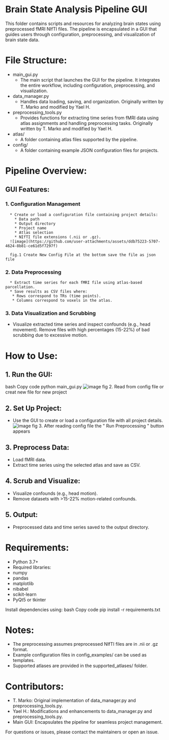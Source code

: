 # Brain State Analysis Pipeline GUI

This folder contains scripts and resources for analyzing brain states using preprocessed fMRI NIfTI files. The pipeline is encapsulated in a GUI that guides users through configuration, preprocessing, and visualization of brain state data.

# File Structure:
* main_gui.py
   * The main script that launches the GUI for the pipeline. It integrates the entire workflow, including configuration, preprocessing, and visualization.
* data_manager.py
   * Handles data loading, saving, and organization. Originally written by T. Marko and modified by Yael H.
* preprocessing_tools.py
   * Provides functions for extracting time series from fMRI data using atlas assignments and handling preprocessing tasks. Originally written by T. Marko and modified by Yael H.
* atlas/
   * A folder containing atlas files supported by the pipeline.
* config/
   * A folder containing example JSON configuration files for projects.

# Pipeline Overview:
## GUI Features:
### 1. Configuration Management
      * Create or load a configuration file containing project details:
        * Data path
        * Output directory
        * Project name
        * Atlas selection
        * NIfTI file extensions (.nii or .gz).
      ![image](https://github.com/user-attachments/assets/ddb75223-5707-4624-8b81-ce61d5f7297f)

      fig.1 Create New Config File at the bottom save the file as json file
### 2. Data Preprocessing
      * Extract time series for each fMRI file using atlas-based parcellation.
      * Save results as CSV files where:
       * Rows correspond to TRs (time points).
       * Columns correspond to voxels in the atlas.
### 3. Data Visualization and Scrubbing
* Visualize extracted time series and inspect confounds (e.g., head movement).
Remove files with high percentages (15-22%) of bad scrubbing due to excessive motion.

# How to Use:
   ## 1. Run the GUI:
   bash
   Copy code
   python main_gui.py
   ![image](https://github.com/user-attachments/assets/0d6ab138-745c-402a-98ed-4f9dffe6ecf2)
   fig 2. Read from config file or creat new file for new project
   ## 2. Set Up Project:
   * Use the GUI to create or load a configuration file with all project details.
    ![image](https://github.com/user-attachments/assets/870a8bae-f421-45c9-848f-da5d357721de)
    fig 3. After reading config file the " Run Preprocessing " button appears

   ## 3. Preprocess Data:
   * Load fMRI data.
   * Extract time series using the selected atlas and save as CSV.

   ## 4. Scrub and Visualize:
   * Visualize confounds (e.g., head motion).
   * Remove datasets with >15-22% motion-related confounds.
    
   ## 5. Output:
   * Preprocessed data and time series saved to the output directory.
 
# Requirements:
* Python 3.7+
* Required libraries:
 * numpy
 * pandas
 * matplotlib
 * nibabel
 * scikit-learn
 * PyQt5 or tkinter

Install dependencies using:
bash
Copy code
pip install -r requirements.txt

# Notes:
* The preprocessing assumes preprocessed NIfTI files are in .nii or .gz format.
* Example configuration files in config_examples/ can be used as templates.
* Supported atlases are provided in the supported_atlases/ folder.

# Contributors:
* T. Marko: Original implementation of data_manager.py and preprocessing_tools.py.
* Yael H.: Modifications and enhancements to data_manager.py and preprocessing_tools.py.
* Main GUI: Encapsulates the pipeline for seamless project management.

For questions or issues, please contact the maintainers or open an issue.
